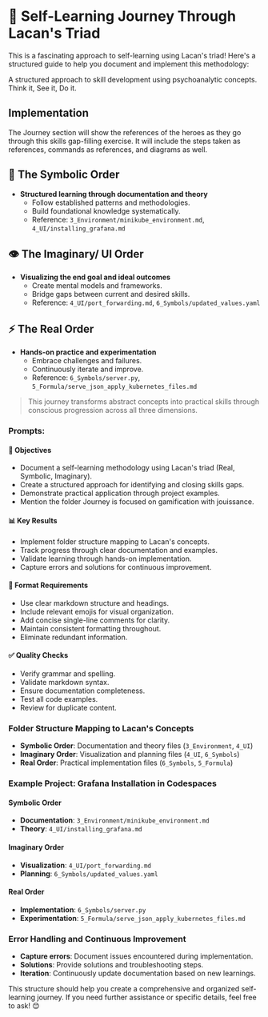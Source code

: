 # 🎯 Self-Learning Journey Through Lacan's Triad
This is a fascinating approach to self-learning using Lacan's triad! Here's a structured guide to help you document and implement this methodology:

A structured approach to skill development using psychoanalytic concepts. Think it, See it, Do it.

## Implementation 
The Journey section will show the references of the heroes as they go through this skills gap-filling exercise. It will include the steps taken as references, commands as references, and diagrams as well.

## 🧠 The Symbolic Order
- **Structured learning through documentation and theory**
  - Follow established patterns and methodologies.
  - Build foundational knowledge systematically.
  - Reference: `3_Environment/minikube_environment.md`, `4_UI/installing_grafana.md`

## 👁️ The Imaginary/ UI Order
- **Visualizing the end goal and ideal outcomes**
  - Create mental models and frameworks.
  - Bridge gaps between current and desired skills.
  - Reference: `4_UI/port_forwarding.md`, `6_Symbols/updated_values.yaml`

## ⚡ The Real Order
- **Hands-on practice and experimentation**
  - Embrace challenges and failures.
  - Continuously iterate and improve.
  - Reference: `6_Symbols/server.py`, `5_Formula/serve_json_apply_kubernetes_files.md`

> This journey transforms abstract concepts into practical skills through conscious progression across all three dimensions.

### Prompts:

#### 🎯 Objectives
- Document a self-learning methodology using Lacan's triad (Real, Symbolic, Imaginary).
- Create a structured approach for identifying and closing skills gaps.
- Demonstrate practical application through project examples.
- Mention the folder Journey is focused on gamification with jouissance.

#### 📊 Key Results
- Implement folder structure mapping to Lacan's concepts.
- Track progress through clear documentation and examples.
- Validate learning through hands-on implementation.
- Capture errors and solutions for continuous improvement.

#### 📝 Format Requirements
- Use clear markdown structure and headings.
- Include relevant emojis for visual organization.
- Add concise single-line comments for clarity.
- Maintain consistent formatting throughout.
- Eliminate redundant information.

#### ✅ Quality Checks
- Verify grammar and spelling.
- Validate markdown syntax.
- Ensure documentation completeness.
- Test all code examples.
- Review for duplicate content.

### Folder Structure Mapping to Lacan's Concepts

- **Symbolic Order**: Documentation and theory files (`3_Environment`, `4_UI`)
- **Imaginary Order**: Visualization and planning files (`4_UI`, `6_Symbols`)
- **Real Order**: Practical implementation files (`6_Symbols`, `5_Formula`)

### Example Project: Grafana Installation in Codespaces

#### Symbolic Order
- **Documentation**: `3_Environment/minikube_environment.md`
- **Theory**: `4_UI/installing_grafana.md`

#### Imaginary Order
- **Visualization**: `4_UI/port_forwarding.md`
- **Planning**: `6_Symbols/updated_values.yaml`

#### Real Order
- **Implementation**: `6_Symbols/server.py`
- **Experimentation**: `5_Formula/serve_json_apply_kubernetes_files.md`

### Error Handling and Continuous Improvement
- **Capture errors**: Document issues encountered during implementation.
- **Solutions**: Provide solutions and troubleshooting steps.
- **Iteration**: Continuously update documentation based on new learnings.

This structure should help you create a comprehensive and organized self-learning journey. If you need further assistance or specific details, feel free to ask! 😊